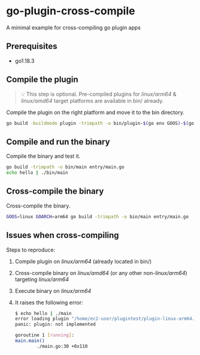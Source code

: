 # go-plugin-cross-compile

A minimal example for cross-compiling go plugin apps

## Prerequisites

- go1.18.3

## Compile the plugin

> :bulb: This step is optional. Pre-compiled plugins for _linux/arm64_ & _linux/amd64_ target platforms are available in bin/ already.

Compile the plugin on the right platform and move it to the bin directory.

```bash
go build -buildmode plugin -trimpath -o bin/plugin-$(go env GOOS)-$(go env GOARCH).so plugin/main.go
```

## Compile and run the binary

Compile the binary and test it.

```bash
go build -trimpath -o bin/main entry/main.go
echo hello | ./bin/main
```

## Cross-compile the binary

Cross-compile the binary.

```bash
GOOS=linux GOARCH=arm64 go build -trimpath -o bin/main entry/main.go
```

## Issues when cross-compiling

Steps to reproduce:

1. Compile plugin on _linux/arm64_ (already located in bin/)
2. Cross-compile binary on _linux/amd64_ (or any other non-_linux/arm64_) targeting _linux/arm64_
3. Execute binary on _linux/arm64_
4. It raises the following error:

    ```bash
    $ echo hello | ./main
    error loading plugin "/home/ec2-user/plugintest/plugin-linux-arm64.so"
    panic: plugin: not implemented
    
    goroutine 1 [running]:
    main.main()
            ./main.go:30 +0x110
    ```
